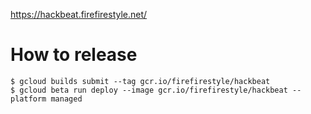 https://hackbeat.firefirestyle.net/

# How to release

```
$ gcloud builds submit --tag gcr.io/firefirestyle/hackbeat
$ gcloud beta run deploy --image gcr.io/firefirestyle/hackbeat --platform managed
```
